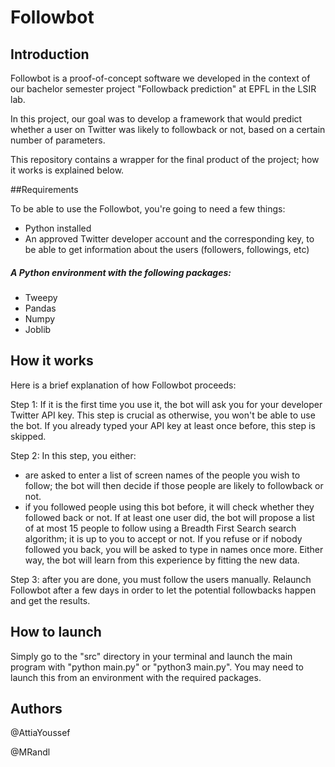 # Followbot

## Introduction

Followbot is a proof-of-concept software we developed in the context of our bachelor semester project "Followback prediction" at EPFL in the LSIR lab.

In this project, our goal was to develop a framework that would predict whether a user on Twitter was likely to followback or not, based on a certain number of parameters.

This repository contains a wrapper for the final product of the project; how it works is explained below.

##Requirements

To be able to use the Followbot, you're going to need a few things:
- Python installed
- An approved Twitter developer account and the corresponding key, to be able to get information about the users (followers, followings, etc)

##### A Python environment with the following packages:

- Tweepy
- Pandas
- Numpy
- Joblib
## How it works

Here is a brief explanation of how Followbot proceeds:

Step 1: If it is the first time you use it, the bot will ask you for your developer Twitter API key. This step is crucial as otherwise, you won't be able to use the bot. If you already typed your API key at least once before, this step is skipped.

Step 2: In this step, you either:

- are asked to enter a list of screen names of the people you wish to follow; the bot will then decide if those people are likely to followback or not.
- if you followed people using this bot before, it will check whether they followed back or not. If at least one user did, the bot will propose a list of at most 15 people to follow using a Breadth First Search search algorithm; it is up to you to accept or not. If you refuse or if nobody followed you back, you will be asked to type in names once more. Either way, the bot will learn from this experience by fitting the new data.

Step 3: after you are done, you must follow the users manually. Relaunch Followbot after a few days in order to let the potential followbacks happen and get the results.


## How to launch

Simply go to the "src" directory in your terminal and launch the main program with "python main.py" or "python3 main.py". You may need to launch this from an environment with the required packages.

## Authors
@AttiaYoussef

@MRandl
